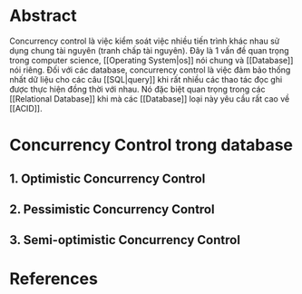 ---
---
# Abstract

Concurrency control là việc kiểm soát việc nhiều tiến trình khác nhau sử dụng chung tài nguyên (tranh chấp tài nguyên). Đây là 1 vấn đề quan trọng trong computer science, [[Operating System|os]] nói chung và [[Database]] nói riêng. Đối với các database, concurrency control là việc đảm bảo thống nhất dữ liệu cho các câu [[SQL|query]] khi rất nhiều các thao tác đọc ghi được thực hiện đồng thời với nhau. Nó đặc biệt quan trọng trong các [[Relational Database]] khi mà các [[Database]] loại này yêu cầu rất cao về [[ACID]].

# Concurrency Control trong database



## 1. Optimistic Concurrency Control
## 2. Pessimistic Concurrency Control
## 3. Semi-optimistic Concurrency Control
# References
